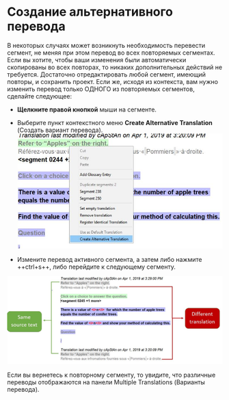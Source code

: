 # Создание альтернативного перевода

В некоторых случаях может возникнуть необходимость перевести сегмент, не меняя при этом перевод во всех повторяемых сегментах. Если вы хотите, чтобы ваши изменения были автоматически скопированы во всех повторах, то никаких дополнительных действий не требуется. Достаточно отредактировать любой сегмент, имеющий повторы, и сохранить проект. Если же, исходя из контекста, вам нужно изменить перевод только ОДНОГО из повторяемых сегментов, сделайте следующее:

- **Щелкните правой кнопкой** мыши на сегменте.
- Выберите пункт контекстного меню **Create Alternative Translation** (Создать вариант перевода).
   ![](../_img/18_create_alternative_translation.jpg)

- Измените перевод активного сегмента, а затем либо нажмите ++ctrl+s++, либо перейдите к следующему сегменту.

![](../_img/19_alternative_translation_created.jpg)

Если вы вернетесь к повторному сегменту, то увидите, что различные переводы отображаются на панели Multiple Translations (Варианты перевода).
